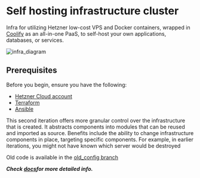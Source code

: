 # Self hosting infrastructure cluster

Infra for utilizing Hetzner low-cost VPS and Docker containers, wrapped in [Coolify](https://coolify.io) as an all-in-one PaaS, to self-host your own applications, databases, or services.

![infra_diagram](./docs/docs/public/01_infra_diagram.svg)

## Prerequisites

Before you begin, ensure you have the following:

- [Hetzner Cloud account](https://hetzner.cloud/?ref=Ix9xCKNxJriM)
- [Terraform](https://www.terraform.io/downloads.html)
- [Ansible](https://docs.ansible.com/ansible/latest/installation_guide/intro_installation.html)

This second iteration offers more granular control over the infrastructure that is created.
It abstracts components into modules that can be reused and imported as source.
Benefits include the ability to change infrastructure components in place, targeting specific components.
For example, in earlier iterations, you might not have known which server would be destroyed

Old code is available in the [old_config branch](https://github.com/Ujstor/self-hosting-infrastructure-cluster/tree/old_config)

***Check [docs](ujstor.github.io/self-hosting-infrastructure-cluster)for more detailed info.*** 
